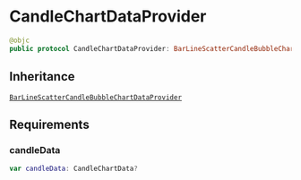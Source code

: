 # CandleChartDataProvider

``` swift
@objc
public protocol CandleChartDataProvider: BarLineScatterCandleBubbleChartDataProvider
```

## Inheritance

[`BarLineScatterCandleBubbleChartDataProvider`](/BarLineScatterCandleBubbleChartDataProvider)

## Requirements

### candleData

``` swift
var candleData: CandleChartData? 
```
